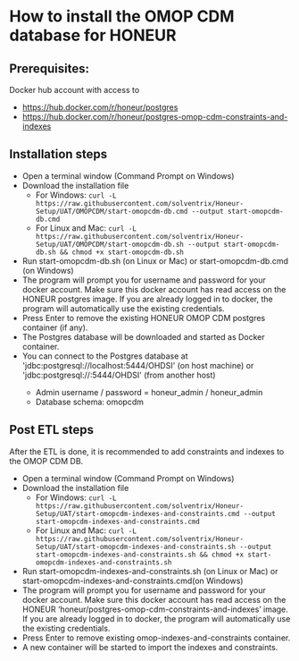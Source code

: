 # How to install the OMOP CDM database for HONEUR

## Prerequisites:

Docker hub account with access to 
* https://hub.docker.com/r/honeur/postgres 
* https://hub.docker.com/r/honeur/postgres-omop-cdm-constraints-and-indexes

## Installation steps
* Open a terminal window (Command Prompt on Windows)
* Download the installation file
    * For Windows: `curl -L https://raw.githubusercontent.com/solventrix/Honeur-Setup/UAT/OMOPCDM/start-omopcdm-db.cmd --output start-omopcdm-db.cmd`
    * For Linux and Mac: `curl -L https://raw.githubusercontent.com/solventrix/Honeur-Setup/UAT/OMOPCDM/start-omopcdm-db.sh --output start-omopcdm-db.sh && chmod +x start-omopcdm-db.sh`
* Run start-omopcdm-db.sh (on Linux or Mac) or start-omopcdm-db.cmd (on Windows)
* The program will prompt you for username and password for your docker account. Make sure this docker account has read access on the HONEUR postgres image. If you are already logged in to docker, the program will automatically use the existing credentials.
* Press Enter to remove the existing HONEUR OMOP CDM postgres container (if any).
* The Postgres database will be downloaded and started as Docker container.
* You can connect to the Postgres database at 'jdbc:postgresql://localhost:5444/OHDSI' (on host machine) or 'jdbc:postgresql://<server-ip>:5444/OHDSI' (from another host)
    * Admin username / password = honeur_admin / honeur_admin
    * Database schema: omopcdm

## Post ETL steps

After the ETL is done, it is recommended to add constraints and indexes to the OMOP CDM DB.

* Open a terminal window (Command Prompt on Windows)
* Download the installation file
    * For Windows: `curl -L https://raw.githubusercontent.com/solventrix/Honeur-Setup/UAT/start-omopcdm-indexes-and-constraints.cmd --output start-omopcdm-indexes-and-constraints.cmd`
    * For Linux and Mac: `curl -L https://raw.githubusercontent.com/solventrix/Honeur-Setup/UAT/start-omopcdm-indexes-and-constraints.sh --output start-omopcdm-indexes-and-constraints.sh && chmod +x start-omopcdm-indexes-and-constraints.sh`
* Run start-omopcdm-indexes-and-constraints.sh (on Linux or Mac) or start-omopcdm-indexes-and-constraints.cmd(on Windows)
* The program will prompt you for username and password for your docker account. Make sure this docker account has read access on the HONEUR ‘honeur/postgres-omop-cdm-constraints-and-indexes’ image. If you are already logged in to docker, the program will automatically use the existing credentials.
* Press Enter to remove existing omop-indexes-and-constraints container.
* A new container will be started to import the indexes and constraints.
